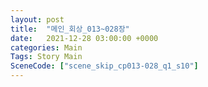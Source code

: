 ```yaml
---
layout: post
title:  "메인_회상_013~028장"
date:   2021-12-28 03:00:00 +0000
categories: Main
Tags: Story Main
SceneCode: ["scene_skip_cp013-028_q1_s10"]
---
```

